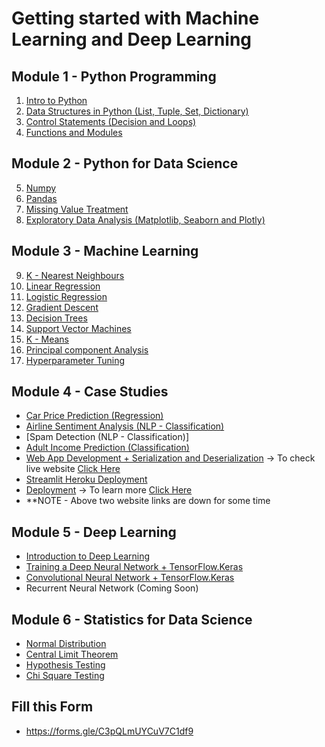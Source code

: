 # Getting started with Machine Learning and Deep Learning

## Module 1 - Python Programming
  1. [Intro to Python](https://github.com/bansalkanav/PYTHON_ML_DS/tree/master/1.%20Intro%20to%20Python)
  2. [Data Structures in Python (List, Tuple, Set, Dictionary)](https://github.com/bansalkanav/PYTHON_ML_DS/tree/master/2.%20Data%20Structures)
  3. [Control Statements (Decision and Loops)](https://github.com/bansalkanav/PYTHON_ML_DS/tree/master/3.%20Control%20Statements)
  4. [Functions and Modules](https://github.com/bansalkanav/PYTHON_ML_DS/tree/master/4.%20Functions%20and%20Modules)
 
## Module 2 - Python for Data Science
  5. [Numpy](https://github.com/bansalkanav/PYTHON_ML_DS/tree/master/5.%20Numpy)
  6. [Pandas](https://github.com/bansalkanav/PYTHON_ML_DS/tree/master/6.%20Pandas)
  7. [Missing Value Treatment](https://github.com/bansalkanav/PYTHON_ML_DS/tree/master/7.%20Missing%20Value%20Treatment)
  8. [Exploratory Data Analysis (Matplotlib, Seaborn and Plotly)](https://github.com/bansalkanav/PYTHON_ML_DS/tree/master/8.%20EDA)
  
 ## Module 3 - Machine Learning
  9. [K - Nearest Neighbours](https://github.com/bansalkanav/PYTHON_ML_DS/tree/master/9.%20K%20-%20NN)
  10. [Linear Regression](https://github.com/bansalkanav/PYTHON_ML_DS/tree/master/10.%20Linear%20Regression)
  11. [Logistic Regression](https://github.com/bansalkanav/PYTHON_ML_DS/tree/master/11.%20Logistic%20Regression)
  12. [Gradient Descent](https://github.com/bansalkanav/PYTHON_ML_DS/tree/master/12.%20Gradient%20Descent)
  13. [Decision Trees](https://github.com/bansalkanav/PYTHON_ML_DS/tree/master/13.%20Decision%20Trees)
  14. [Support Vector Machines](https://github.com/bansalkanav/PYTHON_ML_DS/tree/master/14.%20Support%20Vector%20Machines)
  15. [K - Means](https://github.com/bansalkanav/PYTHON_ML_DS/tree/master/15.%20K%20Means)
  16. [Principal component Analysis](https://github.com/bansalkanav/PYTHON_ML_DS/tree/master/16.%20PCA)
  17. [Hyperparameter Tuning](https://github.com/bansalkanav/Machine_Learning_and_Deep_Learning/tree/master/14.1.%20Hyperparameter%20Tuning)
  
## Module 4 - Case Studies
  - [Car Price Prediction (Regression)](https://github.com/bansalkanav/PYTHON_ML_DS/tree/master/Case%20Studies/1.%20Car%20Price%20Prediction)
  - [Airline Sentiment Analysis (NLP - Classification)](https://github.com/bansalkanav/PYTHON_ML_DS/tree/master/Case%20Studies/2.%20Airline%20Sentiment%20Analyser)
  - [Spam Detection (NLP - Classification)]
  - [Adult Income Prediction (Classification)](https://github.com/bansalkanav/PYTHON_ML_DS/tree/master/Case%20Studies/3.%20Adult%20Income%20Prediction)
  - [Web App Development + Serialization and Deserialization](https://github.com/bansalkanav/PYTHON_ML_DS/tree/master/Case%20Studies/4.%20web_app) -> To check live website [Click Here](http://18.217.168.12:8501/)
  - [Streamlit Heroku Deployment](https://github.com/bansalkanav/Machine_Learning_and_Deep_Learning/tree/master/Case%20Studies/6.%20Streamlit%20Heroku%20Deployment)
  - [Deployment](http://18.217.168.12:8502/) -> To learn more [Click Here](http://18.217.168.12:8502/)
  - **NOTE - Above two website links are down for some time

## Module 5 - Deep Learning
  - [Introduction to Deep Learning](https://github.com/bansalkanav/PYTHON_ML_DS/tree/master/17.%20Introduction%20to%20Deep%20Learning)
  - [Training a Deep Neural Network + TensorFlow.Keras](https://github.com/bansalkanav/PYTHON_ML_DS/tree/master/18.%20Training%20Deep%20Neural%20Network)
  - [Convolutional Neural Network + TensorFlow.Keras](https://github.com/bansalkanav/PYTHON_ML_DS/tree/master/19.%20Convolutional%20Neural%20Network)
  - Recurrent Neural Network (Coming Soon)
  
## Module 6 - Statistics for Data Science
  - [Normal Distribution](https://github.com/bansalkanav/Machine_Learning_and_Deep_Learning/tree/master/Applied%20Statistics/1.%20Normal%20Distributions)
  - [Central Limit Theorem](https://github.com/bansalkanav/Machine_Learning_and_Deep_Learning/tree/master/Applied%20Statistics/2.%20Central%20Limit%20Theorem)
  - [Hypothesis Testing](https://github.com/bansalkanav/Machine_Learning_and_Deep_Learning/tree/master/Applied%20Statistics/3.%20Hypothesis%20Testing)
  - [Chi Square Testing](https://github.com/bansalkanav/Machine_Learning_and_Deep_Learning/tree/master/Applied%20Statistics/4.%20Chi%20Square%20Test)


## Fill this Form
  - https://forms.gle/C3pQLmUYCuV7C1df9
  
  
